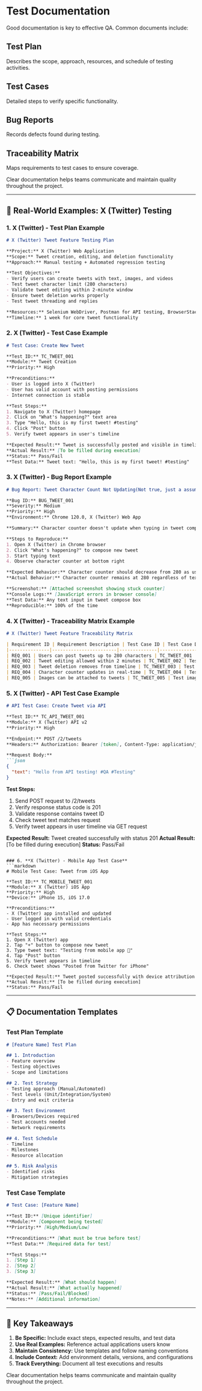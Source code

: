# Test Documentation

Good documentation is key to effective QA. Common documents include:

## Test Plan
Describes the scope, approach, resources, and schedule of testing activities.

## Test Cases
Detailed steps to verify specific functionality.

## Bug Reports
Records defects found during testing.

## Traceability Matrix
Maps requirements to test cases to ensure coverage.

Clear documentation helps teams communicate and maintain quality throughout the project.

---

## 🚀 Real-World Examples: X (Twitter) Testing

### 1. **X (Twitter) - Test Plan Example**
```markdown
# X (Twitter) Tweet Feature Testing Plan

**Project:** X (Twitter) Web Application
**Scope:** Tweet creation, editing, and deletion functionality
**Approach:** Manual testing + Automated regression testing

**Test Objectives:**
- Verify users can create tweets with text, images, and videos
- Test tweet character limit (280 characters)
- Validate tweet editing within 2-minute window
- Ensure tweet deletion works properly
- Test tweet threading and replies

**Resources:** Selenium WebDriver, Postman for API testing, BrowserStack for cross-browser
**Timeline:** 1 week for core tweet functionality
```

### 2. **X (Twitter) - Test Case Example**
```markdown
# Test Case: Create New Tweet

**Test ID:** TC_TWEET_001
**Module:** Tweet Creation
**Priority:** High

**Preconditions:**
- User is logged into X (Twitter)
- User has valid account with posting permissions
- Internet connection is stable

**Test Steps:**
1. Navigate to X (Twitter) homepage
2. Click on "What's happening?" text area
3. Type "Hello, this is my first tweet! #testing"
4. Click "Post" button
5. Verify tweet appears in user's timeline

**Expected Result:** Tweet is successfully posted and visible in timeline
**Actual Result:** [To be filled during execution]
**Status:** Pass/Fail
**Test Data:** Tweet text: "Hello, this is my first tweet! #testing"
```

### 3. **X (Twitter) - Bug Report Example**
```markdown
# Bug Report: Tweet Character Count Not Updating(Not true, just a assume bug for learning)

**Bug ID:** BUG_TWEET_001
**Severity:** Medium
**Priority:** High
**Environment:** Chrome 120.0, X (Twitter) Web App

**Summary:** Character counter doesn't update when typing in tweet compose box

**Steps to Reproduce:**
1. Open X (Twitter) in Chrome browser
2. Click "What's happening?" to compose new tweet
3. Start typing text
4. Observe character counter at bottom right

**Expected Behavior:** Character counter should decrease from 280 as user types
**Actual Behavior:** Character counter remains at 280 regardless of text length

**Screenshot:** [Attached screenshot showing stuck counter]
**Console Logs:** [JavaScript errors in browser console]
**Test Data:** Any text input in tweet compose box
**Reproducible:** 100% of the time
```

### 4. **X (Twitter) - Traceability Matrix Example**
```markdown
# X (Twitter) Tweet Feature Traceability Matrix

| Requirement ID | Requirement Description | Test Case ID | Test Case Description | Status |
|---------------|------------------------|--------------|----------------------|---------|
| REQ_001 | Users can post tweets up to 280 characters | TC_TWEET_001 | Test tweet creation with 280 chars | ✅ Pass |
| REQ_002 | Tweet editing allowed within 2 minutes | TC_TWEET_002 | Test edit tweet functionality | ✅ Pass |
| REQ_003 | Tweet deletion removes from timeline | TC_TWEET_003 | Test tweet deletion | ✅ Pass |
| REQ_004 | Character counter updates in real-time | TC_TWEET_004 | Test character counter | ❌ Fail |
| REQ_005 | Images can be attached to tweets | TC_TWEET_005 | Test image upload | ✅ Pass |
```

### 5. **X (Twitter) - API Test Case Example**
```markdown
# API Test Case: Create Tweet via API

**Test ID:** TC_API_TWEET_001
**Module:** X (Twitter) API v2
**Priority:** High

**Endpoint:** POST /2/tweets
**Headers:** Authorization: Bearer [token], Content-Type: application/json

**Request Body:**
```json
{
  "text": "Hello from API testing! #QA #Testing"
}
```

**Test Steps:**
1. Send POST request to /2/tweets
2. Verify response status code is 201
3. Validate response contains tweet ID
4. Check tweet text matches request
5. Verify tweet appears in user timeline via GET request

**Expected Result:** Tweet created successfully with status 201
**Actual Result:** [To be filled during execution]
**Status:** Pass/Fail
```

### 6. **X (Twitter) - Mobile App Test Case**
```markdown
# Mobile Test Case: Tweet from iOS App

**Test ID:** TC_MOBILE_TWEET_001
**Module:** X (Twitter) iOS App
**Priority:** High
**Device:** iPhone 15, iOS 17.0

**Preconditions:**
- X (Twitter) app installed and updated
- User logged in with valid credentials
- App has necessary permissions

**Test Steps:**
1. Open X (Twitter) app
2. Tap "+" button to compose new tweet
3. Type tweet text: "Testing from mobile app 📱"
4. Tap "Post" button
5. Verify tweet appears in timeline
6. Check tweet shows "Posted from Twitter for iPhone"

**Expected Result:** Tweet posted successfully with device attribution
**Actual Result:** [To be filled during execution]
**Status:** Pass/Fail
```

---

## 📋 Documentation Templates

### Test Plan Template
```markdown
# [Feature Name] Test Plan

## 1. Introduction
- Feature overview
- Testing objectives
- Scope and limitations

## 2. Test Strategy
- Testing approach (Manual/Automated)
- Test levels (Unit/Integration/System)
- Entry and exit criteria

## 3. Test Environment
- Browsers/Devices required
- Test accounts needed
- Network requirements

## 4. Test Schedule
- Timeline
- Milestones
- Resource allocation

## 5. Risk Analysis
- Identified risks
- Mitigation strategies
```

### Test Case Template
```markdown
# Test Case: [Feature Name]

**Test ID:** [Unique identifier]
**Module:** [Component being tested]
**Priority:** [High/Medium/Low]

**Preconditions:** [What must be true before test]
**Test Data:** [Required data for test]

**Test Steps:**
1. [Step 1]
2. [Step 2]
3. [Step 3]

**Expected Result:** [What should happen]
**Actual Result:** [What actually happened]
**Status:** [Pass/Fail/Blocked]
**Notes:** [Additional information]
```

---

## 🎯 Key Takeaways

1. **Be Specific:** Include exact steps, expected results, and test data
2. **Use Real Examples:** Reference actual applications users know
3. **Maintain Consistency:** Use templates and follow naming conventions
4. **Include Context:** Add environment details, versions, and configurations
5. **Track Everything:** Document all test executions and results

Clear documentation helps teams communicate and maintain quality throughout the project.

